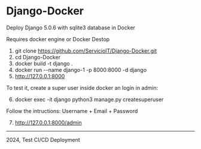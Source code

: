 # Django-Docker
Deploy Django 5.0.6 with sqlite3 database in Docker

Requires docker engine or Docker Destop

1. git clone https://github.com/ServicioIT/Django-Docker.git
2. cd Django-Docker
3. docker build -t django .
4. docker run --name django-1 -p 8000:8000  -d django
5. http://127.0.0.1:8000

To test it, create a super user inside docker an login in admin:

6. docker exec -it django python3 manage.py createsuperuser

Follow the intructions: Username + Email + Password

7. http://127.0.0.1:8000/admin

---
2024, Test CI/CD Deployment